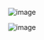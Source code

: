 ![image](https://github.com/user-attachments/assets/68d938f1-2551-4691-8459-eaf9db6e9313)


![image](https://github.com/user-attachments/assets/6fd4d2c7-437d-49ae-870b-8fd50f909584)

